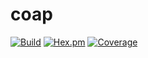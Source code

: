 # coap

[![Build](https://status.pdmbuilds.proximetry.com/packages/erl_coap/versions/master/build/badge)](https://status.pdmbuilds.proximetry.com/packages/erl_coap/versions/master/build/link) [![Hex.pm](https://img.shields.io/badge/hex-1.0.1-aa66cc.svg)](http://hex.pdmbuilds.proximetry.com/packages/coap/1.0.1) [![Coverage](https://status.pdmbuilds.proximetry.com/packages/erl_coap/versions/1.0.1/coverage/badge)](https://status.pdmbuilds.proximetry.com/packages/erl_coap/versions/1.0.1/coverage/link)
